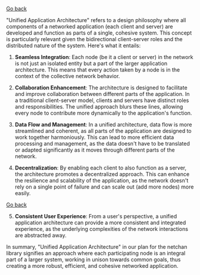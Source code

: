 [Go back](/wiki/README.md#general-goals-and-principles)

"Unified Application Architecture" refers to a design philosophy where all components of a networked application (each client and server) are developed and function as parts of a single, cohesive system. This concept is particularly relevant given the bidirectional client-server roles and the distributed nature of the system. Here's what it entails:

1. **Seamless Integration**: Each node (be it a client or server) in the network is not just an isolated entity but a part of the larger application architecture. This means that every action taken by a node is in the context of the collective network behavior.

2. **Collaboration Enhancement**: The architecture is designed to facilitate and improve collaboration between different parts of the application. In a traditional client-server model, clients and servers have distinct roles and responsibilities. The unified approach blurs these lines, allowing every node to contribute more dynamically to the application's function.

3. **Data Flow and Management**: In a unified architecture, data flow is more streamlined and coherent, as all parts of the application are designed to work together harmoniously. This can lead to more efficient data processing and management, as the data doesn't have to be translated or adapted significantly as it moves through different parts of the network.

4. **Decentralization**: By enabling each client to also function as a server, the architecture promotes a decentralized approach. This can enhance the resilience and scalability of the application, as the network doesn't rely on a single point of failure and can scale out (add more nodes) more easily.

[Go back](/wiki/README.md#general-goals-and-principles)


5. **Consistent User Experience**: From a user's perspective, a unified application architecture can provide a more consistent and integrated experience, as the underlying complexities of the network interactions are abstracted away.

In summary, "Unified Application Architecture" in our plan for the netchan library signifies an approach where each participating node is an integral part of a larger system, working in unison towards common goals, thus creating a more robust, efficient, and cohesive networked application.
